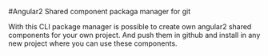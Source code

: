 #Angular2 Shared component packaga manager for git

With this CLI package manager is possible to create own angular2 shared components for your own project. And push them in github and install in
any new project where you can use these components.